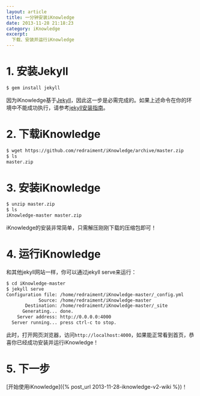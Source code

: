 ```yaml
---
layout: article
title: 一分钟安装iKnowledge
date: 2013-11-28 21:18:23
category: iKnowledge
excerpt:
  下载、安装并运行iKnowledge
---
```


# 1. 安装Jekyll

```bash
$ gem install jekyll
```

因为iKnowledge基于[Jekyll](http://jekyllrb.com/)，因此这一步是必需完成的。如果上述命令在你的环境中不能成功执行，请参考[jekyll安装指南]()。

# 2. 下载iKnowledge

```bash
$ wget https://github.com/redraiment/iKnowledge/archive/master.zip
$ ls
master.zip
```

# 3. 安装iKnowledge

```bash
$ unzip master.zip
$ ls
iKnowledge-master master.zip
```

iKnowledge的安装非常简单，只需解压刚刚下载的压缩包即可！

# 4. 运行iKnowledge

和其他jekyll网站一样，你可以通过jekyll serve来运行：

```bash
$ cd iKnowledge-master
$ jekyll serve
Configuration file: /home/redraiment/iKnowledge-master/_config.yml
            Source: /home/redraiment/iKnowledge-master
       Destination: /home/redraiment/iKnowledge-master/_site
      Generating... done.
    Server address: http://0.0.0.0:4000
  Server running... press ctrl-c to stop.
```

此时，打开网页浏览器，访问`http://localhost:4000`，如果能正常看到首页，恭喜你已经成功安装并运行iKnowledge！

# 5. 下一步

[开始使用iKnowledge]({% post_url 2013-11-28-iknowledge-v2-wiki %})！
